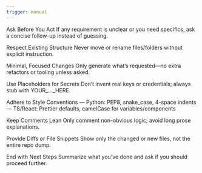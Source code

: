 ```yaml
---
trigger: manual
---
```


Ask Before You Act
If any requirement is unclear or you need specifics, ask a concise follow-up instead of guessing.

Respect Existing Structure
Never move or rename files/folders without explicit instruction.

Minimal, Focused Changes
Only generate what’s requested—no extra refactors or tooling unless asked.

Use Placeholders for Secrets
Don’t invent real keys or credentials; always stub with YOUR_…_HERE.

Adhere to Style Conventions
— Python: PEP8, snake_case, 4-space indents
— TS/React: Prettier defaults, camelCase for variables/components

Keep Comments Lean
Only comment non-obvious logic; avoid long prose explanations.

Provide Diffs or File Snippets
Show only the changed or new files, not the entire repo dump.

End with Next Steps
Summarize what you’ve done and ask if you should proceed further.